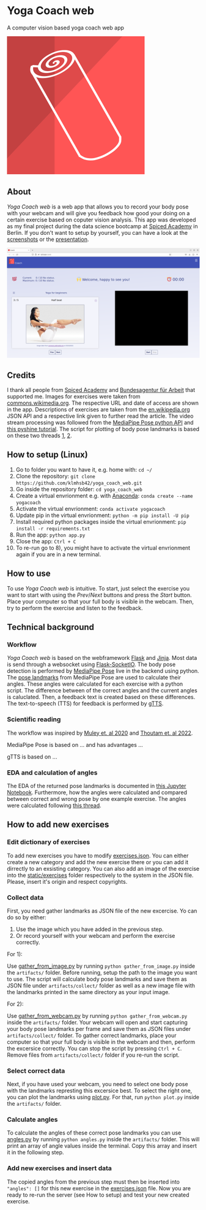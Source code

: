 # Yoga Coach web

A computer vision based yoga coach web app

![logo](https://github.com/klmhsb42/yoga_coach_web/blob/main/static/img/logo.svg)

## About

*Yoga Coach web* is a web app that allows you to record your body pose with your webcam and will give you feedback how good your doing on a certain exercise based on coputer vision analysis. This app was developed as my final project during the data science bootcamp at [Spiced Academy](https://www.spiced-academy.com/de/program/data-science) in Berlin. If you don't want to setup by yourself, you can have a look at the [screenshots](https://github.com/klmhsb42/yoga_coach_web/blob/main/artifacts/screenshots/) or the [presentation](https://github.com/klmhsb42/yoga_coach_web/blob/main/artifacts/docs/presentation.pdf).

![userinterface](https://github.com/klmhsb42/yoga_coach_web/blob/main/artifacts/screenshots/userinterface.png)

## Credits

I thank all people from [Spiced Academy](https://www.spiced-academy.com/de/about) and [Bundesagentur f&uuml;r Arbeit](https://www.arbeitsagentur.de/) that supported me. Images for exercises were taken from [commons.wikimedia.org](https://commons.wikimedia.org/). The respective URL and date of access are shown in the app. Descriptions of exercises are taken from the [en.wikipedia.org](https://en.wikipedia.org/wiki/) JSON API and a respective link given to further read the article. The video stream processing was followed from the [MediaPipe Pose python API](https://google.github.io/mediapipe/solutions/pose.html) and [this pyshine tutorial](https://pyshine.com/Online-Video-Processing-From-Client-Camera/). The script for plotting of body pose landmarks is based on these two threads [1](https://stackoverflow.com/questions/69265059/is-it-possible-to-create-a-plotly-animated-3d-scatter-plot-of-mediapipes-body-p), [2](https://community.plotly.com/t/3d-scatter-animation/46368).

## How to setup (Linux)

1) Go to folder you want to have it, e.g. home with: `cd ~/`
2) Clone the repository: `git clone https://github.com/klmhsb42/yoga_coach_web.git`
3) Go inside the repository folder: `cd yoga_coach_web`
4) Create a virtual envrionment e.g. with [Anaconda](https://www.anaconda.com/): `conda create --name yogacoach`
5) Activate the virtual envrionment: `conda activate yogacoach`
6) Update pip in the virtual envrionment: `python -m pip install -U pip`
7) Install required python packages inside the virtual envrionment: `pip install -r requirements.txt`
8) Run the app: `python app.py`
9) Close the app: `Ctrl + C`
10) To re-run go to 8), you might have to activate the virtual envrionment again if you are in a new terminal.

## How to use

To use *Yoga Coach web* is intuitive. To start, just select the exercise you want to start with using the *Prev*/*Next* buttons and press the *Start* button. Place your computer so that your full body is visible in the webcam. Then, try to perform the exercise and listen to the feedback.

## Technical background

### Workflow

*Yoga Coach web* is based on the webframework [Flask](https://palletsprojects.com/p/flask/) and [Jinja](https://palletsprojects.com/p/jinja/). Most data is send through a websocket using [Flask-SocketIO](https://flask-socketio.readthedocs.io/en/latest/). The body pose detection is performed by [MediaPipe Pose](https://google.github.io/mediapipe/solutions/pose.html) live in the backend using python. The [pose landmarks](https://google.github.io/mediapipe/solutions/pose.html#pose_landmarks) from MediaPipe Pose are used to calculate their angles. These angles were calculated for each exercise with a python script. The difference between of the correct angles and the current angles is caluclated. Then, a feedback text is created based on these differences. The text-to-speech (TTS) for feedback is performed by [gTTS](https://github.com/pndurette/gTTS).

### Scientific reading

The workflow was inspired by [Muley et. al 2020](https://www.irjmets.com/uploadedfiles/paper/volume2/issue_9_september_2020/4037/1628083159.pdf) and [Thoutam et. al 2022](https://doi.org/10.1155/2022/4311350).

MediaPipe Pose is based on ... and has advantages ...

gTTS is based on ...

### EDA and calculation of angles

The EDA of the returned pose landmarks is documented in [this Jupyter Notebook](https://github.com/klmhsb42/yoga_coach_web/blob/main/artifacts/analysis.ipynb). Furthermore, how the angles were calculated and compared between correct and wrong pose by one example exercise. The angles were calculated following [this thread](https://stackoverflow.com/questions/2827393/angles-between-two-n-dimensional-vectors-in-python).

## How to add new exercises

### Edit dictionary of exercises

To add new exercises you have to modify [exercises.json](https://github.com/klmhsb42/yoga_coach_web/blob/main/static/exercises.json). You can either create a new category and add the new exercise there or you can add it dirrectly to an exsisting category. You can also add an image of the exercise into the [static/exercises](https://github.com/klmhsb42/yoga_coach_web/blob/main/static/exercises/) folder respectively to the system in the JSON file. Please, insert it's origin and respect copyrights.

### Collect data

First, you need gather landmarks as JSON file of the new excercise. Yo can do so by either:

1) Use the image which you have added in the previous step.
2) Or record yourself with your webcam and perform the exercise correctly.

For 1):

Use [gather_from_image.py](https://github.com/klmhsb42/yoga_coach_web/blob/main/artifacts/gather_from_image.py) by running `python gather_from_image.py` inside the `artifacts/` folder. Before running, setup the path to the image you want to use. The script will calculate body pose landmarks and save them as JSON file under `artifacts/collect/` folder as well as a new image file with the landmarks printed in the same directory as your input image. 

For 2):

Use [gather_from_webcam.py](https://github.com/klmhsb42/yoga_coach_web/blob/main/artifacts/gather_from_webcam.py) by running `python gather_from_webcam.py` inside the `artifacts/` folder. Your webcam will open and start capturing your body pose landmarks per frame and save them as JSON files under `artifacts/collect/` folder. To gather correct landmarks, place your computer so that your full body is visible in the webcam and then, perform the excersice correctly. You can stop the script by pressing `Ctrl + C`. Remove files from `artifacts/collect/` folder if you re-run the script.

### Select correct data

Next, if you have used your webcam, you need to select one body pose with the landmarks represting this excersice best. To select the right one, you can plot the landmarks using [plot.py](https://github.com/klmhsb42/yoga_coach_web/blob/main/artifacts/plot.py). For that, run `python plot.py` inside the `artifacts/` folder.

### Calculate angles

To calculate the angles of these correct pose landmarks you can use [angles.py](https://github.com/klmhsb42/yoga_coach_web/blob/main/artifacts/angles.py) by running `python angles.py` inside the `artifacts/` folder. This will print an array of angle values inside the terminal. Copy this array and insert it in the following step.

### Add new exercises and insert data

The copied angles from the previous step must then be inserted into `"angles": []` for this new exercise in the [exercises.json](https://github.com/klmhsb42/yoga_coach_web/blob/main/static/exercises.json) file. Now you are ready to re-run the server (see How to setup) and test your new created exercise.


